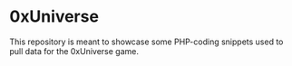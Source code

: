 # 0xUniverse
This repository is meant to showcase some PHP-coding snippets used to pull data for the 0xUniverse game. 

